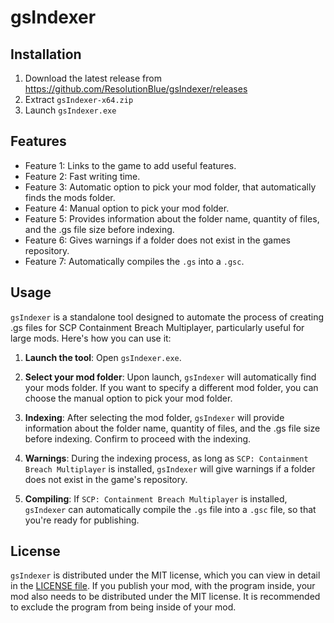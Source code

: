 # gsIndexer

## Installation
1. Download the latest release from https://github.com/ResolutionBlue/gsIndexer/releases
2. Extract `gsIndexer-x64.zip`
3. Launch `gsIndexer.exe`

## Features
- Feature 1: Links to the game to add useful features.
- Feature 2: Fast writing time.
- Feature 3: Automatic option to pick your mod folder, that automatically finds the mods folder.
- Feature 4: Manual option to pick your mod folder.
- Feature 5: Provides information about the folder name, quantity of files, and the .gs file size before indexing.
- Feature 6: Gives warnings if a folder does not exist in the games repository.
- Feature 7: Automatically compiles the `.gs` into a `.gsc`.

## Usage
`gsIndexer` is a standalone tool designed to automate the process of creating .gs files for SCP Containment Breach Multiplayer, particularly useful for large mods. Here's how you can use it:

1. **Launch the tool**: Open `gsIndexer.exe`.

2. **Select your mod folder**: Upon launch, `gsIndexer` will automatically find your mods folder. If you want to specify a different mod folder, you can choose the manual option to pick your mod folder.

3. **Indexing**: After selecting the mod folder, `gsIndexer` will provide information about the folder name, quantity of files, and the .gs file size before indexing. Confirm to proceed with the indexing.

4. **Warnings**: During the indexing process, as long as `SCP: Containment Breach Multiplayer` is installed, `gsIndexer` will give warnings if a folder does not exist in the game's repository.

5. **Compiling**: If `SCP: Containment Breach Multiplayer` is installed, `gsIndexer` can automatically compile the `.gs` file into a `.gsc` file, so that you're ready for publishing.

## License
`gsIndexer` is distributed under the MIT license, which you can view in detail in the [LICENSE file](LICENSE).
If you publish your mod, with the program inside, your mod also needs to be distributed under the MIT license.
It is recommended to exclude the program from being inside of your mod.
